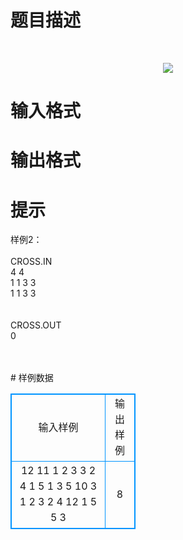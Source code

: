 # 

 
 # 题目描述 
<p>
<br><center><img src="/source/joyoi/tyvj-3638/img/aHR0cDovL3d3dy5qb3lvaS5jbi9wcm9ibGVtL3R5dmotMzYzOC9wcm9ibGVtc19pbWFnZXMvMTA4Mi8xLmJtcA==.bmp"></img></center></p> 

 
 # 输入格式 
<p>
</p> 

 
 # 输出格式 
<p>
</p> 

 
 # 提示 
<p>
样例2：<br><br>CROSS.IN<br>4 4<br>1 1 3 3<br>1 1 3 3<br><br><br>CROSS.OUT<br>0<br><br><br></p> 
# 样例数据
<style>
        table,table tr th, table tr td { border:1px solid #0094ff; }
        table { width: 200px; min-height: 25px; line-height: 25px; text-align: center; border-collapse: collapse;}   
    </style>
<table>
	<tr>
		<td>输入样例</td>
		<td>输出样例</td>
	</tr>
<tr><td>12 11
1 2 3 3 2 4 1 5 1 3 5 10
3 1 2 3 2 4 12 1 5 5 3
</td><td>8</td></tr></table>
